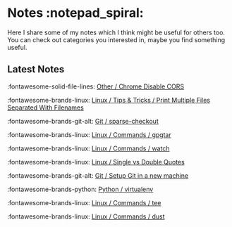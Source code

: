 # Notes :notepad_spiral:

Here I share some of my notes which I think might be useful for others too. You can check out
categories you interested in, maybe you find something useful.

<!-- TODO: Instead of showing all the notes, display category tree here in page. Just like side nav -->

## Latest Notes

:fontawesome-solid-file-lines: [ Other / Chrome Disable CORS](./other/chrome-disable-cors/index.md)

:fontawesome-brands-linux: [ Linux / Tips & Tricks / Print Multiple Files Separated With Filenames](./linux/tips-and-tricks/print-multiple-files-separated-with-filename/index.md)

:fontawesome-brands-git-alt: [ Git / sparse-checkout](./git/sparse-checkout/index.md)

:fontawesome-brands-linux: [ Linux / Commands / gpgtar](./linux/commands/gpgtar/index.md)

:fontawesome-brands-linux: [ Linux / Commands / watch](./linux/commands/watch/index.md)

:fontawesome-brands-linux: [ Linux / Single vs Double Quotes](./linux/single-vs-double-quotes/index.md)

:fontawesome-brands-git-alt: [ Git / Setup Git in a new machine](./git/setup.md)

:fontawesome-brands-python: [ Python / virtualenv](./python/virtualenv/index.md)

:fontawesome-brands-linux: [ Linux / Commands / tee](./linux/commands/tee/index.md)

:fontawesome-brands-linux: [ Linux / Commands / dust](./linux/commands/dust/index.md)